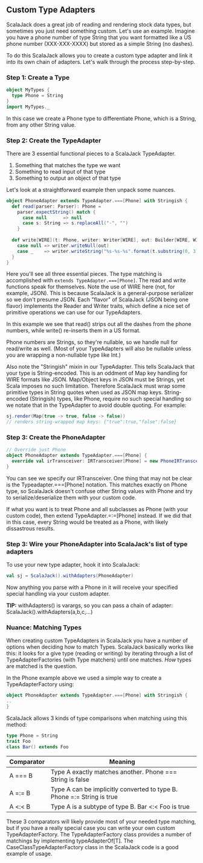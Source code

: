 ## Custom Type Adapters

ScalaJack does  a great job of reading and rendering stock data types, but sometimes you just need something custom.  Let's use an example.  Imagine you have a phone number of type String that you want formatted like a US phone number (XXX-XXX-XXXX) but stored as a simple String (no dashes).

To do this ScalaJack allows you to create a custom type adapter and link it into its own chain of adapters.  Let's walk through the process step-by-step.

### Step 1: Create a Type

```scala
object MyTypes {
  type Phone = String
}
import MyTypes._
```

In this case we create a Phone type to differentiate Phone, which is a String, from any other String value.

### Step 2: Create the TypeAdapter
There are 3 essential functional pieces to a ScalaJack TypeAdapter.
1. Something that matches the type we want
2. Something to read input of that type
3. Something to output an object of that type

Let's look at a straightforward example then unpack some nuances.

```scala
object PhoneAdapter extends TypeAdapter.===[Phone] with Stringish {  
  def read(parser: Parser): Phone =
    parser.expectString() match {
      case null      => null
      case s: String => s.replaceAll("-", "")
    }
  
  def write[WIRE](t: Phone, writer: Writer[WIRE], out: Builder[WIRE, WIRE]): Unit = t match {  
    case null => writer.writeNull(out)  
    case _    => writer.writeString("%s-%s-%s".format(t.substring(0, 3), t.substring(3, 6), t.substring(6)), out)  
  }  
}
```
Here you'll see all three essential pieces.  The type matching is accomplished with ```extends TypeAdapter.===[Phone]```.  The read and write functions speak for themselves.  Note the use of WIRE here (not, for example, JSON).  This is because ScalaJack is a general-purpose serializer so we don't presume JSON.  Each "flavor" of ScalaJack (JSON being one flavor) implements the Reader and Writer traits, which define a nice set of primitive operations we can use for our TypeAdapters.

In this example we see that read() strips out all the dashes from the phone numbers, while write() re-inserts them in a US format.

Phone numbers are Strings, so they're nullable, so we handle null for read/write as well.  (Most of your TypeAdapters will also be nullable unless you are wrapping a non-nullable type like Int.)

Also note the "Stringish" mixin in our TypeAdapter.  This tells ScalaJack that your type is String-encoded.  This is an oddment of Map key handling for WIRE formats like JSON.  Map/Object keys in JSON must be Strings, yet Scala imposes no such limitation.  Therefore ScalaJack must wrap some primitive types in String quotes when used as JSON map keys.  String-encoded (Stringish) types, like Phone, require no such special handling so we notate that in the TypeAdapter to avoid double quoting.  For example:

```scala
sj.render(Map(true -> true, false -> false))
// renders string-wrapped map keys: {"true":true,"false":false}
```

### Step 3: Create the PhoneAdapter

```scala
// Override just Phone
object PhoneAdapter extends TypeAdapter.===[Phone] {
  override val irTransceiver: IRTransceiver[Phone] = new PhoneIRTransceiver()
}
```
You can see we specify our IRTransceiver.  One thing that may not be clear is the Typeadapter.===[Phone] notation.  This matches exactly on Phone type, so ScalaJack doesn't confuse other String values with Phone and try to serialize/deserialize them with your custom code.

If what you want is to treat Phone and all subclasses as Phone (with your custom code), then extend TypeAdapter.=:=[Phone] instead. If we did that in this case, every String would be treated as a Phone, with likely dissastrous results.


### Step 3: Wire your PhoneAdapter into ScalaJack's list of type adapters

To use your new type adapter, hook it into ScalaJack:

```scala
val sj = ScalaJack().withAdapters(PhoneAdapter)
```
Now anything you parse with a Phone in it will receive your specified special handling via your custom adapter.

**TIP:** withAdapters() is varargs, so you can pass a chain of adapter: ScalaJack().withAdapters(a,b,c,...)

### Nuance: Matching Types
When creating custom TypeAdapters in ScalaJack you have a number of options when deciding how to match Types.  ScalaJack basically works like this: it looks for a give type (reading or writing) by iterating through a list of TypeAdapterFactories (with Type matchers) until one matches.  *How* types are matched is the question.

In the Phone example above we used a simple way to create a TypeAdapterFactory using:
```scala
object PhoneAdapter extends TypeAdapter.===[Phone] with Stringish { 
..
}
```
ScalaJack allows 3 kinds of type comparisons when matching using this method:

```scala
type Phone = String  
trait Foo  
class Bar() extends Foo  
```
|Comparator|Meaning
|-------|-------|
|A === B|Type A exactly matches another.  Phone === String is false
|A =:= B|Type A can be implicitly converted to type B.  Phone =:= String is true
|A <:< B|Type A is a subtype of type B.   Bar <:< Foo is true

These 3 comparators will likely provide most of your needed type matching, but if you have a really special case you can write your own custom TypeAdapterFactory.  The TypeAdapterFactory class provides a number of matchings by implementing typeAdapterOf[T].  The CaseClassTypeAdapterFactory class in the ScalaJack code is a good example of usage.
